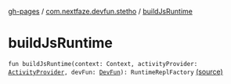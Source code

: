 [gh-pages](../index.md) / [com.nextfaze.devfun.stetho](index.md) / [buildJsRuntime](.)

# buildJsRuntime

`fun buildJsRuntime(context: Context, activityProvider: `[`ActivityProvider`](../com.nextfaze.devfun.internal/-activity-provider.md)`, devFun: `[`DevFun`](../com.nextfaze.devfun.core/-dev-fun/index.md)`): RuntimeReplFactory` [(source)](https://github.com/NextFaze/dev-fun/tree/master/devfun-stetho/src/main/java/com/nextfaze/devfun/stetho/JsRepl.kt#L29)